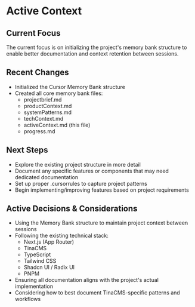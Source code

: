 # Active Context

## Current Focus
The current focus is on initializing the project's memory bank structure to enable better documentation and context retention between sessions.

## Recent Changes
- Initialized the Cursor Memory Bank structure
- Created all core memory bank files:
  - projectbrief.md
  - productContext.md
  - systemPatterns.md
  - techContext.md
  - activeContext.md (this file)
  - progress.md

## Next Steps
- Explore the existing project structure in more detail
- Document any specific features or components that may need dedicated documentation
- Set up proper .cursorrules to capture project patterns
- Begin implementing/improving features based on project requirements

## Active Decisions & Considerations
- Using the Memory Bank structure to maintain project context between sessions
- Following the existing technical stack:
  - Next.js (App Router)
  - TinaCMS
  - TypeScript
  - Tailwind CSS
  - Shadcn UI / Radix UI
  - PNPM
- Ensuring all documentation aligns with the project's actual implementation
- Considering how to best document TinaCMS-specific patterns and workflows 